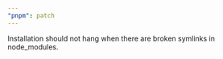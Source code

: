 ```yaml
---
"pnpm": patch
---
```


Installation should not hang when there are broken symlinks in node_modules.
